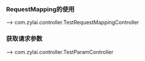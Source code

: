 ### RequestMapping的使用
--> com.zylai.controller.TestRequestMappingController

### 获取请求参数
--> com.zylai.controller.TestParamController